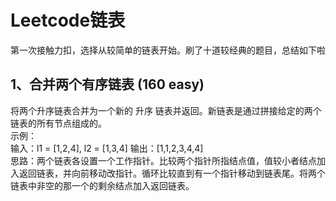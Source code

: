 Leetcode链表
============

第一次接触力扣，选择从较简单的链表开始。刷了十道较经典的题目，总结如下啦<br>

1、合并两个有序链表 (160 easy)
------------------
将两个升序链表合并为一个新的 升序 链表并返回。新链表是通过拼接给定的两个链表的所有节点组成的。 <br>
示例：<br>
输入：l1 = [1,2,4], l2 = [1,3,4]
输出：[1,1,2,3,4,4] <br>
思路：两个链表各设置一个工作指针。比较两个指针所指结点值，值较小者结点加入返回链表，并向前移动改指针。循环比较直到有一个指针移动到链表尾。将两个链表中非空的那一个的剩余结点加入返回链表。<br>


